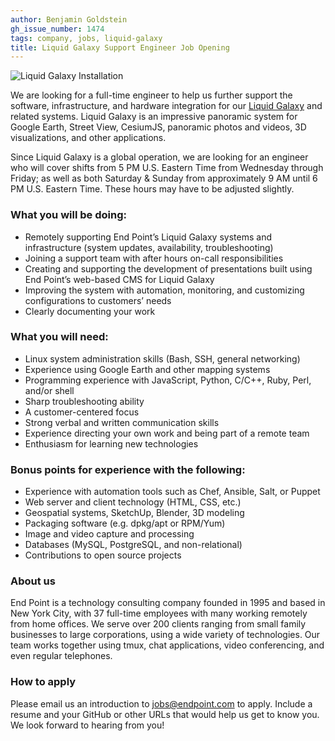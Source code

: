 ```yaml
---
author: Benjamin Goldstein
gh_issue_number: 1474
tags: company, jobs, liquid-galaxy
title: Liquid Galaxy Support Engineer Job Opening
---
```


<img src="/blog/2018/10/02/immersive_gis_job_opening/image-0.jpg" alt="Liquid Galaxy Installation" />

We are looking for a full-time engineer to help us further support the software, infrastructure, and hardware integration for our [Liquid Galaxy](https://liquidgalaxy.endpoint.com/) and related systems. Liquid Galaxy is an impressive panoramic system for Google Earth, Street View, CesiumJS, panoramic photos and videos, 3D visualizations, and other applications.

Since Liquid Galaxy is a global operation, we are looking for an engineer who will cover shifts from 5 PM U.S. Eastern Time from Wednesday through Friday; as well as both Saturday & Sunday from approximately 9 AM until 6 PM U.S. Eastern Time. These hours may have to be adjusted slightly.

### What you will be doing:

- Remotely supporting End Point’s Liquid Galaxy systems and infrastructure (system updates, availability, troubleshooting)
- Joining a support team with after hours on-call responsibilities
- Creating and supporting the development of presentations built using End Point’s web-based CMS for Liquid Galaxy
- Improving the system with automation, monitoring, and customizing configurations to customers’ needs
- Clearly documenting your work

### What you will need:

- Linux system administration skills (Bash, SSH, general networking)
- Experience using Google Earth and other mapping systems
- Programming experience with JavaScript, Python, C/C++, Ruby, Perl, and/or shell
- Sharp troubleshooting ability
- A customer-centered focus
- Strong verbal and written communication skills
- Experience directing your own work and being part of a remote team
- Enthusiasm for learning new technologies

### Bonus points for experience with the following:

- Experience with automation tools such as Chef, Ansible, Salt, or Puppet
- Web server and client technology (HTML, CSS, etc.)
- Geospatial systems, SketchUp, Blender, 3D modeling
- Packaging software (e.g. dpkg/apt or RPM/Yum)
- Image and video capture and processing
- Databases (MySQL, PostgreSQL, and non-relational)
- Contributions to open source projects

### About us

End Point is a technology consulting company founded in 1995 and based in New York City, with 37 full-time employees with many working remotely from home offices. We serve over 200 clients ranging from small family businesses to large corporations, using a wide variety of technologies. Our team works together using tmux, chat applications, video conferencing, and even regular telephones.

### How to apply

Please email us an introduction to [jobs@endpoint.com](mailto:jobs@endpoint.com) to apply. Include a resume and your GitHub or other URLs that would help us get to know you. We look forward to hearing from you!
